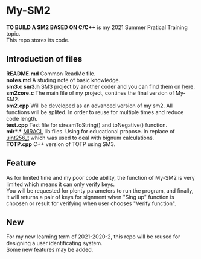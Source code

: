 # My-SM2

**TO BUILD A SM2 BASED ON C/C++** is my 2021 Summer Pratical Training topic.  
This repo stores its code.  

## Introduction of files

**README.md** Common ReadMe file.  
**notes.md** A studing note of basic knowledge.  
**sm3.c sm3.h** SM3 project by another coder and you can find them on [here](https://blog.csdn.net/qq_36298219/article/details/85926747).  
**sm2core.c** The main file of my project, contines the final version of My-SM2.  
**sm2.cpp** Will be developed as an advanced version of my sm2. All functions will be splited. In order to reuse for multiple times and reduce code length.  
**test.cpp** Test file for streamToString() and toNegative() function.  
**mir\*.\*** [MIRACL](https://github.com/miracl/MIRACL) lib files. Using for educational propose. In replace of [uint256_t](https://github.com/calccrypto/uint256_t) which was used to deal with bignum calculations.  
**TOTP.cpp** C++ version of TOTP using SM3.  

## Feature
As for limited time and my poor code ability, the function of My-SM2 is very limited which means it can only verify keys.  
You will be requested for plenty parameters to run the program, and finally, it will returns a pair of keys for signment when "Sing up" function is choosen or result for verifying when user chooses "Verify function".  

## New
For my new learning term of 2021-2020-2, this repo will be reused for designing a user identificating system.  
Some new features may be added. 
